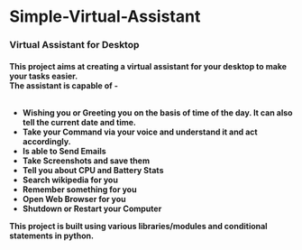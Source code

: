 # Simple-Virtual-Assistant
<h3>
<b>Virtual Assistant for Desktop</b></h3>
<h4> This project aims at creating a virtual assistant for your desktop to make your tasks easier. 
<br>The assistant is capable of - 
<br> <br>
<ul>
<li> Wishing you or Greeting you on the basis of time of the day. It can also tell the current date and time. 
<li> Take your Command via your voice and understand it and act accordingly.
<li> Is able to Send Emails
<li> Take Screenshots and save them 
<li> Tell you about CPU and Battery Stats
<li> Search wikipedia for you
<li> Remember something for you
<li> Open Web Browser for you
<li> Shutdown or Restart your Computer
</ul>

This project is built using various libraries/modules and conditional statements in python.
</h4>
